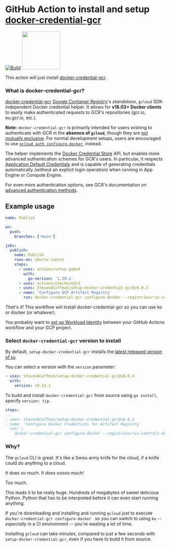 # GitHub Action to install and setup [docker-credential-gcr](https://github.com/GoogleCloudPlatform/docker-credential-gcr)

[![Build](https://github.com/StevenACoffman/setup-docker-credential-gcr/actions/workflows/use-action.yaml/badge.svg)](https://github.com/StevenACoffman/setup-docker-credential-gcr/actions/workflows/use-action.yaml)
<a href="https://gcr.io"><img src="https://avatars2.githubusercontent.com/u/21046548?s=400&v=4" height="120"/></a>

This action will just install [docker-credential-gcr](https://github.com/GoogleCloudPlatform/docker-credential-gcr). 

### What is docker-credential-gcr?
[docker-credential-gcr](https://github.com/GoogleCloudPlatform/docker-credential-gcr) [Google Container Registry](https://cloud.google.com/container-registry/)'s _standalone_, `gcloud` SDK-independent Docker credential helper. It allows for **v18.03+ Docker clients** to easily make authenticated requests to GCR's repositories (gcr.io, eu.gcr.io, etc.).

**Note:** `docker-credential-gcr` is primarily intended for users wishing to authenticate with GCR in the **absence of `gcloud`**, though they are [not mutually exclusive](#gcr-credentials). For normal development setups, users are encouraged to use [`gcloud auth configure-docker`](https://cloud.google.com/sdk/gcloud/reference/auth/configure-docker), instead.

The helper implements the [Docker Credential Store](https://docs.docker.com/engine/reference/commandline/login/#/credentials-store) API, but enables more advanced authentication schemes for GCR's users. In particular, it respects [Application Default Credentials](https://developers.google.com/identity/protocols/application-default-credentials) and is capable of generating credentials automatically (without an explicit login operation) when running in App Engine or Compute Engine.

For even more authentication options, see GCR's documentation on [advanced authentication methods](https://cloud.google.com/container-registry/docs/advanced-authentication).


## Example usage

```yaml
name: Publish

on:
  push:
    branches: ['main']

jobs:
  publish:
    name: Publish
    runs-on: ubuntu-latest
    steps:
      - uses: actions/setup-go@v4
        with:
          go-version: '1.20.x'
      - uses: actions/checkout@v3
      - uses: StevenACoffman/setup-docker-credential-gcr@v0.0.3
      - name: 'Configure GCP Artifact Registry'
        run: docker-credential-gcr configure-docker --registries="us-central1-docker.pkg.dev"

```

_That's it!_ This workflow will install docker-credential-gcr so you can use ko or docker (or whatever).

You probably want to [set up Workload Identity](https://github.com/google-github-actions/auth#usage) between your GitHub Actions workflow and your GCP project.

### Select `docker-credential-gcr` version to install

By default, `setup-docker-credential-gcr` installs the [latest released version of `ko`](https://github.com/GoogleCloudPlatform/docker-credential-gcr/releases).

You can select a version with the `version` parameter:

```yaml
- uses: StevenACoffman/setup-docker-credential-gcr@v0.0.3
  with:
    version: v0.14.1
```

To build and install `docker-credential-gcr` from source using `go install`, specify `version: tip`.

```yaml
steps:
...
- uses: StevenACoffman/setup-docker-credential-gcr@v0.0.3
- name: 'Configure Docker Credentials for Artifact Registry'
  run: |
    docker-credential-gcr configure-docker --registries="us-central1-docker.pkg.dev"
```

### Why?

The `gcloud` CLI is great.
It's like a Swiss army knife for the cloud, if a knife could do anything to a cloud.

It does so much.
_It does soooo much!_

Too much.

This leads it to be really huge.
Hundreds of megabytes of sweet delicious Python.
Python that has to be interpreted before it can even start running anything.

If you're downloading and installing and running `gcloud` just to execute `docker-credential-gcr configure-docker ` so you can switch to using `ko` -- _especially_ in a CI environment -- you're wasting a lot of time.

Installing `gcloud` can take _minutes_, compared to just a few seconds with `setup-docker-credential-gcr`, even if you have to build it from source.
